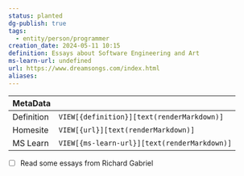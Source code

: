 ```yaml
---
status: planted
dg-publish: true
tags:
  - entity/person/programmer
creation_date: 2024-05-11 10:15
definition: Essays about Software Engineering and Art
ms-learn-url: undefined
url: https://www.dreamsongs.com/index.html
aliases:
---
```


| MetaData   |                                              |
| ---------- | -------------------------------------------- |
| Definition | `VIEW[{definition}][text(renderMarkdown)]`   |
| Homesite   | `VIEW[{url}][text(renderMarkdown)]`          |
| MS Learn   | `VIEW[{ms-learn-url}][text(renderMarkdown)]` |
- [ ] Read some essays from Richard Gabriel
